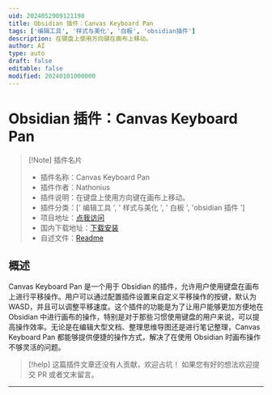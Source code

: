 ```yaml
---
uid: 2024052909121198
title: Obsidian 插件：Canvas Keyboard Pan
tags: ['编辑工具', '样式与美化', '白板', 'obsidian插件']
description: 在键盘上使用方向键在画布上移动。
author: AI
type: auto
draft: false
editable: false
modified: 20240101000000
---
```


# Obsidian 插件：Canvas Keyboard Pan

> [!Note] 插件名片
> - 插件名称：Canvas Keyboard Pan
> - 插件作者：Nathonius
> - 插件说明：在键盘上使用方向键在画布上移动。
> - 插件分类：[' 编辑工具 ', ' 样式与美化 ', ' 白板 ', 'obsidian 插件 ']
> - 项目地址：[点我访问](https://github.com/nathonius/obsidian-canvas-pan)
> - 国内下载地址：[下载安装](https://pkmer.cn/products/plugin/pluginMarket/?canvas-keyboard-pan)
> - 自述文件：[Readme](https://ghproxy.net/https://raw.githubusercontent.com/nathonius/obsidian-canvas-pan/main/README.md)

## 概述

Canvas Keyboard Pan 是一个用于 Obsidian 的插件，允许用户使用键盘在画布上进行平移操作。用户可以通过配置插件设置来自定义平移操作的按键，默认为 WASD，并且可以调整平移速度。这个插件的功能是为了让用户能够更加方便地在 Obsidian 中进行画布的操作，特别是对于那些习惯使用键盘的用户来说，可以提高操作效率。无论是在编辑大型文档、整理思维导图还是进行笔记整理，Canvas Keyboard Pan 都能够提供便捷的操作方式，解决了在使用 Obsidian 时画布操作不够灵活的问题。

> [!help]
> 这篇插件文章还没有人贡献，欢迎占坑！
> 如果您有好的想法欢迎提交 PR 或者文末留言。

---



